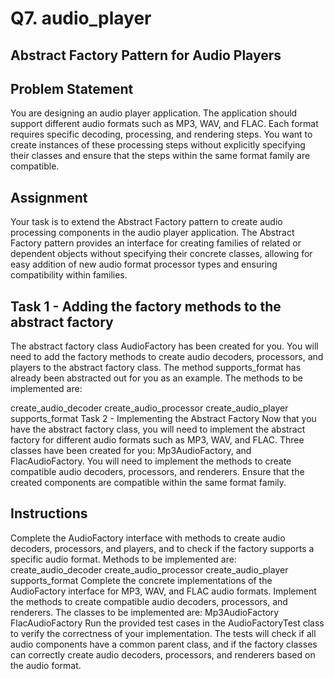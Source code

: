 # Q7. audio_player

## Abstract Factory Pattern for Audio Players
## Problem Statement
You are designing an audio player application. The application should support different audio formats such as MP3, WAV, and FLAC. Each format requires specific decoding, processing, and rendering steps. You want to create instances of these processing steps without explicitly specifying their classes and ensure that the steps within the same format family are compatible.

## Assignment
Your task is to extend the Abstract Factory pattern to create audio processing components in the audio player application. The Abstract Factory pattern provides an interface for creating families of related or dependent objects without specifying their concrete classes, allowing for easy addition of new audio format processor types and ensuring compatibility within families.

## Task 1 - Adding the factory methods to the abstract factory
The abstract factory class AudioFactory has been created for you. You will need to add the factory methods to create audio decoders, processors, and players to the abstract factory class. The method supports_format has already been abstracted out for you as an example. The methods to be implemented are:

create_audio_decoder
create_audio_processor
create_audio_player
supports_format
Task 2 - Implementing the Abstract Factory
Now that you have the abstract factory class, you will need to implement the abstract factory for different audio formats such as MP3, WAV, and FLAC. Three classes have been created for you: Mp3AudioFactory, and FlacAudioFactory. You will need to implement the methods to create compatible audio decoders, processors, and renderers. Ensure that the created components are compatible within the same format family.

## Instructions
Complete the AudioFactory interface with methods to create audio decoders, processors, and players, and to check if the factory supports a specific audio format. Methods to be implemented are:
create_audio_decoder
create_audio_processor
create_audio_player
supports_format
Complete the concrete implementations of the AudioFactory interface for MP3, WAV, and FLAC audio formats. Implement the methods to create compatible audio decoders, processors, and renderers. The classes to be implemented are:
Mp3AudioFactory
FlacAudioFactory
Run the provided test cases in the AudioFactoryTest class to verify the correctness of your implementation. The tests will check if all audio components have a common parent class, and if the factory classes can correctly create audio decoders, processors, and renderers based on the audio format.